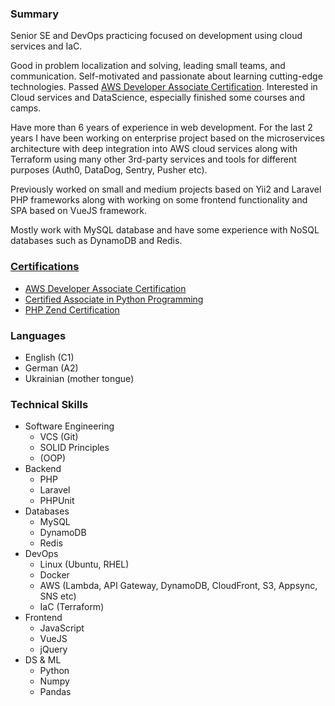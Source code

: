 ### Summary 

Senior SE and DevOps practicing focused on development using cloud services and IaC.

Good in problem localization and solving, leading small teams, and communication.
Self-motivated and passionate about learning cutting-edge technologies.
Passed [AWS Developer Associate Certification](https://www.credly.com/badges/7110ed16-2645-45e6-b7d6-b03cc44f29c6). 
Interested in Cloud services and DataScience, especially finished some courses and camps.

Have more than 6 years of experience in web development. 
For the last 2 years I have been working on enterprise project 
based on the microservices architecture with deep integration into AWS cloud services 
along with Terraform using many other 3rd-party services and tools for different purposes
(Auth0, DataDog, Sentry, Pusher etc).

Previously worked on small and medium projects based on Yii2 and Laravel PHP frameworks 
along with working on some frontend functionality and SPA based on VueJS framework.

Mostly work with MySQL database and have some experience with NoSQL databases such as DynamoDB and Redis.

### [Certifications](https://www.credly.com/users/volodymyr-butko/badges)
- [AWS Developer Associate Certification](https://www.credly.com/badges/7110ed16-2645-45e6-b7d6-b03cc44f29c6)
- [Certified Associate in Python Programming](https://www.credly.com/badges/cd6e8d8e-e818-4767-9ae1-a2d5411801df)
- [PHP Zend Certification](https://www.zend-zce.com/en/yellow-pages/ZEND032064)

### Languages
 - English (C1)
 - German (A2)
 - Ukrainian (mother tongue)

### Technical Skills
- Software Engineering
  + VCS (Git)
  + SOLID Principles
  + (OOP)
- Backend
  + PHP
  + Laravel
  + PHPUnit
- Databases
  + MySQL
  + DynamoDB
  + Redis
- DevOps
  + Linux (Ubuntu, RHEL)
  + Docker
  + AWS (Lambda, API Gateway, DynamoDB, CloudFront, S3, Appsync, SNS etc)
  + IaC (Terraform)
- Frontend
  + JavaScript
  + VueJS
  + jQuery
- DS & ML
  + Python
  + Numpy
  + Pandas

